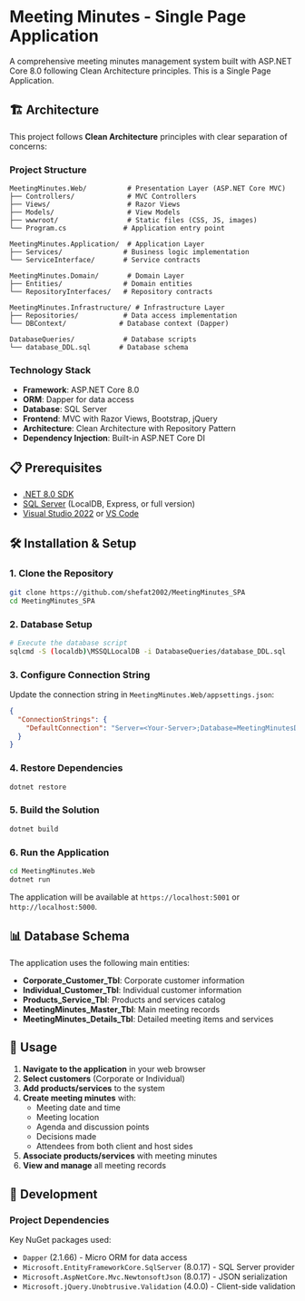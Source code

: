 # Meeting Minutes - Single Page Application

A comprehensive meeting minutes management system built with ASP.NET Core 8.0 following Clean Architecture principles. This is a Single Page Application.

## 🏗️ Architecture

This project follows **Clean Architecture** principles with clear separation of concerns:

### Project Structure

```
MeetingMinutes.Web/          # Presentation Layer (ASP.NET Core MVC)
├── Controllers/             # MVC Controllers
├── Views/                   # Razor Views
├── Models/                  # View Models
├── wwwroot/                 # Static files (CSS, JS, images)
└── Program.cs              # Application entry point

MeetingMinutes.Application/  # Application Layer
├── Services/               # Business logic implementation
└── ServiceInterface/       # Service contracts

MeetingMinutes.Domain/       # Domain Layer
├── Entities/               # Domain entities
└── RepositoryInterfaces/   # Repository contracts

MeetingMinutes.Infrastructure/ # Infrastructure Layer
├── Repositories/           # Data access implementation
└── DBContext/             # Database context (Dapper)

DatabaseQueries/            # Database scripts
└── database_DDL.sql       # Database schema
```

### Technology Stack

- **Framework**: ASP.NET Core 8.0
- **ORM**: Dapper for data access
- **Database**: SQL Server
- **Frontend**: MVC with Razor Views, Bootstrap, jQuery
- **Architecture**: Clean Architecture with Repository Pattern
- **Dependency Injection**: Built-in ASP.NET Core DI

## 📋 Prerequisites

- [.NET 8.0 SDK](https://dotnet.microsoft.com/download/dotnet/8.0)
- [SQL Server](https://www.microsoft.com/en-us/sql-server/sql-server-downloads) (LocalDB, Express, or full version)
- [Visual Studio 2022](https://visualstudio.microsoft.com/) or [VS Code](https://code.visualstudio.com/)

## 🛠️ Installation & Setup

### 1. Clone the Repository
```bash
git clone https://github.com/shefat2002/MeetingMinutes_SPA
cd MeetingMinutes_SPA
```

### 2. Database Setup
```bash
# Execute the database script
sqlcmd -S (localdb)\MSSQLLocalDB -i DatabaseQueries/database_DDL.sql
```

### 3. Configure Connection String
Update the connection string in `MeetingMinutes.Web/appsettings.json`:
```json
{
  "ConnectionStrings": {
    "DefaultConnection": "Server=<Your-Server>;Database=MeetingMinutesDB;Trusted_Connection=true;"
  }
}
```

### 4. Restore Dependencies
```bash
dotnet restore
```

### 5. Build the Solution
```bash
dotnet build
```

### 6. Run the Application
```bash
cd MeetingMinutes.Web
dotnet run
```

The application will be available at `https://localhost:5001` or `http://localhost:5000`.

## 📊 Database Schema

The application uses the following main entities:

- **Corporate_Customer_Tbl**: Corporate customer information
- **Individual_Customer_Tbl**: Individual customer information  
- **Products_Service_Tbl**: Products and services catalog
- **MeetingMinutes_Master_Tbl**: Main meeting records
- **MeetingMinutes_Details_Tbl**: Detailed meeting items and services

## 🎯 Usage

1. **Navigate to the application** in your web browser
2. **Select customers** (Corporate or Individual)
3. **Add products/services** to the system
4. **Create meeting minutes** with:
   - Meeting date and time
   - Meeting location
   - Agenda and discussion points
   - Decisions made
   - Attendees from both client and host sides
5. **Associate products/services** with meeting minutes
6. **View and manage** all meeting records

## 🧪 Development

### Project Dependencies

Key NuGet packages used:
- `Dapper` (2.1.66) - Micro ORM for data access
- `Microsoft.EntityFrameworkCore.SqlServer` (8.0.17) - SQL Server provider
- `Microsoft.AspNetCore.Mvc.NewtonsoftJson` (8.0.17) - JSON serialization
- `Microsoft.jQuery.Unobtrusive.Validation` (4.0.0) - Client-side validation



